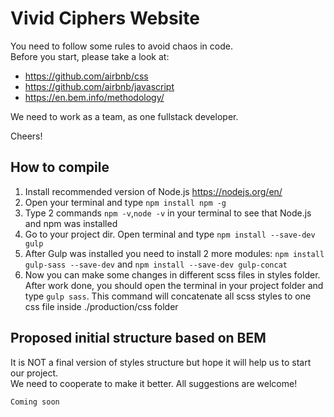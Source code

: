 # Vivid Ciphers Website

You need to follow some rules to avoid chaos in code.  
Before you start, please take a look at:
* https://github.com/airbnb/css
* https://github.com/airbnb/javascript
* https://en.bem.info/methodology/

We need to work as a team, as one fullstack developer.  

Cheers!


## How to compile

1. Install recommended version of Node.js https://nodejs.org/en/  
2. Open your terminal and type ```npm install npm -g```  
3. Type 2 commands ```npm -v```,```node -v``` in your terminal to see that Node.js and npm was installed  
4. Go to your project dir. Open terminal and type ```npm install --save-dev gulp```  
5. After Gulp was installed you need to install 2 more modules: ```npm install gulp-sass --save-dev``` and ```npm install --save-dev gulp-concat```  
6. Now you can make some changes in different scss files in styles folder. After work done, you should open the terminal in your project folder and type ```gulp sass```. This command will concatenate all scss styles to one css file inside ./production/css folder  


## Proposed initial structure based on BEM

It is NOT a final version of styles structure but hope it will help us to start our project.  
We need to cooperate to make it better. All suggestions are welcome!  

```
Coming soon
```
